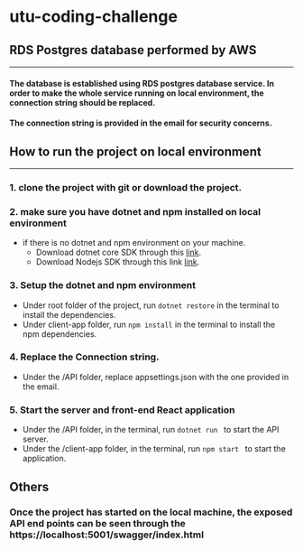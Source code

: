 # utu-coding-challenge

## RDS Postgres database performed by AWS
----
#### The database is established using RDS postgres database service. In order to make the whole service running on local environment, the connection string should be replaced.
#### The connection string is provided in the email for security concerns.

## How to run the project on local environment
---
### 1. clone the project with git or download the project.
### 2. make sure you have dotnet and npm installed on local environment
* if there is no dotnet and npm environment on your machine.
  * Download dotnet core SDK through this [link](https://dotnet.microsoft.com/download).
  * Download Nodejs SDK through this link [link](https://nodejs.org/en/).
### 3. Setup the dotnet and npm environment
* Under root folder of the project, run ``` dotnet restore ``` in the terminal to install the dependencies.
* Under client-app folder, run ``` npm install ``` in the terminal to install the npm dependencies.
### 4. Replace the Connection string.
* Under the /API folder, replace appsettings.json with the one provided in the email.
### 5. Start the server and front-end React application
* Under the /API folder, in the terminal, run ```dotnet run ``` to start the API server.
* Under the /client-app folder, in the terminal, run ```npm start ``` to start the application.

## Others
### Once the project has started on the local machine, the exposed API end points can be seen through the https://localhost:5001/swagger/index.html
